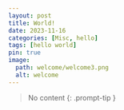 ```yaml
---
layout: post
title: World!
date: 2023-11-16
categories: [Misc, hello]
tags: [hello world]
pin: true
image:
  path: welcome/welcome3.png
  alt: welcome
---
```


> No content
{: .prompt-tip }
